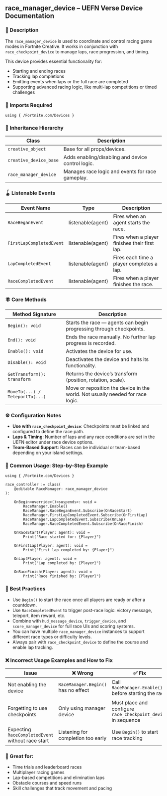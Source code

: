 ## race_manager_device – UEFN Verse Device Documentation

### 🔹 Description
The `race_manager_device` is used to coordinate and control racing game modes in Fortnite Creative. It works in conjunction with `race_checkpoint_device` to manage laps, race progression, and timing.

This device provides essential functionality for:
- Starting and ending races
- Tracking lap completions
- Emitting events when laps or the full race are completed
- Supporting advanced racing logic, like multi-lap competitions or timed challenges

### 🧱 Imports Required
```verse
using { /Fortnite.com/Devices }
```

### 🔗 Inheritance Hierarchy
| Class | Description |
|-------|-------------|
| `creative_object` | Base for all props/devices. |
| `creative_device_base` | Adds enabling/disabling and device control logic. |
| `race_manager_device` | Manages race logic and events for race gameplay. |

### 🪀 Listenable Events
| Event Name | Type | Description |
|------------|------|-------------|
| `RaceBeganEvent` | listenable(agent) | Fires when an agent starts the race. |
| `FirstLapCompletedEvent` | listenable(agent) | Fires when a player finishes their first lap. |
| `LapCompletedEvent` | listenable(agent) | Fires each time a player completes a lap. |
| `RaceCompletedEvent` | listenable(agent) | Fires when a player finishes the race. |

### 🪰 Core Methods
| Method Signature | Description |
|------------------|-------------|
| `Begin(): void` | Starts the race — agents can begin progressing through checkpoints. |
| `End(): void` | Ends the race manually. No further lap progress is recorded. |
| `Enable(): void` | Activates the device for use. |
| `Disable(): void` | Deactivates the device and halts its functionality. |
| `GetTransform(): transform` | Returns the device’s transform (position, rotation, scale). |
| `MoveTo(...) / TeleportTo(...)` | Move or reposition the device in the world. Not usually needed for race logic. |

### ⚙️ Configuration Notes
- **Use with `race_checkpoint_device`**: Checkpoints must be linked and configured to define the race path.
- **Laps & Timing**: Number of laps and any race conditions are set in the UEFN editor under race device options.
- **Team-Based Support**: Races can be individual or team-based depending on your island settings.

### 🚦 Common Usage: Step-by-Step Example
```verse
using { /Fortnite.com/Devices }

race_controller := class(
    @editable RaceManager: race_manager_device
):

    OnBegin<override>()<suspends>: void =
        RaceManager.Enable()
        RaceManager.RaceBeganEvent.Subscribe(OnRaceStart)
        RaceManager.FirstLapCompletedEvent.Subscribe(OnFirstLap)
        RaceManager.LapCompletedEvent.Subscribe(OnLap)
        RaceManager.RaceCompletedEvent.Subscribe(OnRaceFinish)

    OnRaceStart(Player: agent): void =
        Print("Race started for: {Player}")

    OnFirstLap(Player: agent): void =
        Print("First lap completed by: {Player}")

    OnLap(Player: agent): void =
        Print("Lap completed by: {Player}")

    OnRaceFinish(Player: agent): void =
        Print("Race finished by: {Player}")
```

### 🧠 Best Practices
- Use `Begin()` to start the race once all players are ready or after a countdown.
- Use `RaceCompletedEvent` to trigger post-race logic: victory message, teleport, item reward, etc.
- Combine with `hud_message_device`, `trigger_device`, and `score_manager_device` for full race UIs and scoring systems.
- You can have multiple `race_manager_device` instances to support different race types or difficulty levels.
- Always pair with `race_checkpoint_device` to define the course and enable lap tracking.

### ❌ Incorrect Usage Examples and How to Fix
| Issue | ❌ Wrong | ✅ Fix | Explanation |
|-------|-------------|----------|-------------|
| Not enabling the device | `RaceManager.Begin()` has no effect | Call `RaceManager.Enable()` before starting the race | Device must be enabled first |
| Forgetting to use checkpoints | Only using manager device | Must place and configure `race_checkpoint_device` in sequence | Checkpoints are required for lap tracking |
| Expecting `RaceCompletedEvent` without race start | Listening for completion too early | Use `Begin()` to start race tracking | Race must start before tracking |

### 🌟 Great for:
- Time trials and leaderboard races
- Multiplayer racing games
- Lap-based competitions and elimination laps
- Obstacle courses and speed runs
- Skill challenges that track movement and pacing

